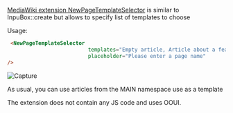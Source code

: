 [MediaWiki extension NewPageTemplateSelector](https://www.mediawiki.org/wiki/Extension:NewPageTemplateSelector) is similar to InpuBox::create but allows to specify list of templates to choose

Usage: 
```html
 <NewPageTemplateSelector 
                          templates="Empty article, Article about a feature,Article about a product" 
                          placeholder="Please enter a page name"
/>
```

![Capture](https://user-images.githubusercontent.com/4194526/151410211-89f46d73-8bd8-4cac-8fed-916a5cf0ad3f.PNG)

As usual, you can use articles from the MAIN namespace use as a template

The extension does not contain any JS code and uses OOUI.
